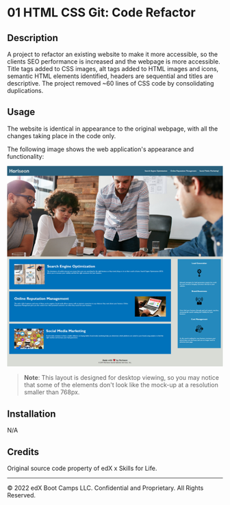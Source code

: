 # 01 HTML CSS Git: Code Refactor

## Description

A project to refactor an existing website to make it more accessible, so the clients SEO performance is increased and the webpage is more accessible.
Title tags added to CSS images, alt tags added to HTML images and icons, semantic HTML elements identified, headers are sequential and titles are descriptive.
The project removed ~60 lines of CSS code by consolidating duplications.

## Usage

The website is identical in appearance to the original webpage, with all the changes taking place in the code only.

The following image shows the web application's appearance and functionality:

![The Horiseon webpage includes a navigation bar, a header image, and cards with text and images at the bottom of the page.](Assets/01-html-css-git-challenge-Natalie.png)

> **Note**: This layout is designed for desktop viewing, so you may notice that some of the elements don't look like the mock-up at a resolution smaller than 768px.

## Installation

N/A 

## Credits

Original source code property of edX x Skills for Life.


---
© 2022 edX Boot Camps LLC. Confidential and Proprietary. All Rights Reserved.
